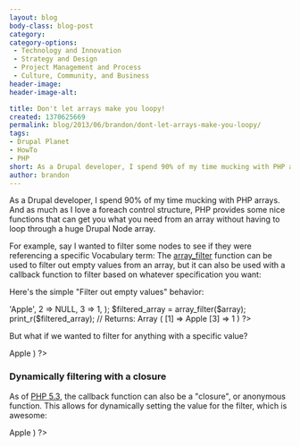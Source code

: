 ```yaml
---
layout: blog
body-class: blog-post
category:
category-options:
 - Technology and Innovation
 - Strategy and Design
 - Project Management and Process
 - Culture, Community, and Business
header-image:
header-image-alt:

title: Don't let arrays make you loopy!
created: 1370625669
permalink: blog/2013/06/brandon/dont-let-arrays-make-you-loopy/
tags:
- Drupal Planet
- HowTo
- PHP
short: As a Drupal developer, I spend 90% of my time mucking with PHP arrays. And as much as I love a foreach control structure, PHP provides some nice functions that can get you what you need from an array without having to loop through a huge Drupal Node array.
author: brandon
---
```

As a Drupal developer, I spend 90% of my time mucking with PHP arrays. And as much as I love a foreach control structure, PHP provides some nice functions that can get you what you need from an array without having to loop through a huge Drupal Node array.

For example, say I wanted to filter some nodes to see if they were referencing a specific Vocabulary term: The [array_filter](http://php.net/manual/en/function.array-filter.php) function can be used to filter out empty values from an array, but it can also be used with a callback function to filter based on whatever specification you want:

Here's the simple "Filter out empty values" behavior:

<?php
    $array = array(
      1 => 'Apple',
      2 => NULL,
      3 => 1,
    );
    $filtered_array = array_filter($array);
    print_r($filtered_array);
    // Returns: Array ( [1] => Apple [3] => 1 )
?>

But what if we wanted to filter for anything with a specific value?

<?php
    function apple_callback($item) {
      if($item == 'Apple') {
        return TRUE;
      }
      return FALSE;
    }
    $callback_filtered_array = array_filter($array, 'apple_callback');
    print_r($callback_filtered_array);
    // Returns: Array ( [1] => Apple )
?>

### Dynamically filtering with a closure

As of [PHP 5.3](http://www.php.net/manual/en/functions.anonymous.php), the callback function can also be a "closure", or anonymous function. This allows for dynamically setting the value for the filter, which is awesome:

<?php
    function filter_closure($filter_value) {
        return function($item) use($filter_value) {
        return $item == $filter_value;
      };
    }

    $dynamic_variable = 'Apple';
    $anonymous_filter = filter_closure($dynamic_variable);
    $array_filtered_closure = array_filter($array, $anonymous_filter);
    print_r($array_filtered_closure);
    // Returns: Array ( [1] => Apple )
?>
